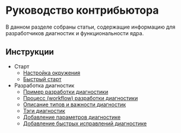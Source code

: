 # Руководство контрибьютора

В данном разделе собраны статьи, содержащие информацию для разработчиков диагностик и функциональности ядра.

## Инструкции

- Старт
  - [Настройка окружения](EnvironmentSetting.md)
  - [Быстрый старт](FastStart.md)
- Разработка диагностик
  - [Пример разработки диагностики](DiagnosticExample.md)
  - [Процесс (workflow) разработки диагностики](DiagnosticDevWorkFlow.md)
  - [Описание типов и важности диагностик](DiagnosticTypeAndSeverity.md)
  - [Тэги диагностик](DiagnosticTag.md)
  - [Добавление параметров диагностике](DiagnostcAddSettings.md)
  - [Добавление быстрых исправлений диагностике](DiagnosticQuickFix.md)
